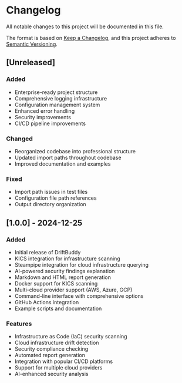 # Changelog

All notable changes to this project will be documented in this file.

The format is based on [Keep a Changelog](https://keepachangelog.com/en/1.0.0/),
and this project adheres to [Semantic Versioning](https://semver.org/spec/v2.0.0.html).

## [Unreleased]

### Added
- Enterprise-ready project structure
- Comprehensive logging infrastructure
- Configuration management system
- Enhanced error handling
- Security improvements
- CI/CD pipeline improvements

### Changed
- Reorganized codebase into professional structure
- Updated import paths throughout codebase
- Improved documentation and examples

### Fixed
- Import path issues in test files
- Configuration file path references
- Output directory organization

## [1.0.0] - 2024-12-25

### Added
- Initial release of DriftBuddy
- KICS integration for infrastructure scanning
- Steampipe integration for cloud infrastructure querying
- AI-powered security findings explanation
- Markdown and HTML report generation
- Docker support for KICS scanning
- Multi-cloud provider support (AWS, Azure, GCP)
- Command-line interface with comprehensive options
- GitHub Actions integration
- Example scripts and documentation

### Features
- Infrastructure as Code (IaC) security scanning
- Cloud infrastructure drift detection
- Security compliance checking
- Automated report generation
- Integration with popular CI/CD platforms
- Support for multiple cloud providers
- AI-enhanced security analysis 